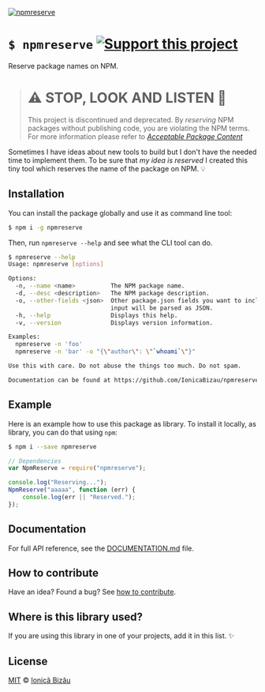 [![npmreserve](http://i.imgur.com/67mKyws.png)](#)

# `$ npmreserve` [![Support this project][donate-now]][paypal-donations]

Reserve package names on NPM.

> # :warning: STOP, LOOK AND LISTEN :construction:
> This project is discontinued and deprecated. By *reserving* NPM packages
> without publishing code, you are violating the NPM terms. For more information
> please refer to [*Acceptable Package Content*](https://docs.npmjs.com/policies/conduct#acceptable-package-content)

Sometimes I have ideas about new tools to build but I don't have the needed
time to implement them. To be sure that *my idea is reserved* I created this
tiny tool which reserves the name of the package on NPM. :bulb:

## Installation

You can install the package globally and use it as command line tool:

```sh
$ npm i -g npmreserve
```

Then, run `npmreserve --help` and see what the CLI tool can do.

```sh
$ npmreserve --help
Usage: npmreserve [options]

Options:
  -n, --name <name>          The NPM package name.                             
  -d, --desc <description>   The NPM package description.                      
  -o, --other-fields <json>  Other package.json fields you want to include. The
                             input will be parsed as JSON.                     
  -h, --help                 Displays this help.                               
  -v, --version              Displays version information.                     

Examples:
  npmreserve -n 'foo'
  npmreserve -n 'bar' -o "{\"author\": \"`whoami`\"}"

Use this with care. Do not abuse the things too much. Do not spam.

Documentation can be found at https://github.com/IonicaBizau/npmreserve
```

## Example

Here is an example how to use this package as library. To install it locally, as library, you can do that using `npm`:

```sh
$ npm i --save npmreserve
```

```js
// Dependencies
var NpmReserve = require("npmreserve");

console.log("Reserving...");
NpmReserve("aaaaa", function (err) {
    console.log(err || "Reserved.");
});
```

## Documentation

For full API reference, see the [DOCUMENTATION.md][docs] file.

## How to contribute
Have an idea? Found a bug? See [how to contribute][contributing].

## Where is this library used?
If you are using this library in one of your projects, add it in this list. :sparkles:

## License

[MIT][license] © [Ionică Bizău][website]

[paypal-donations]: https://www.paypal.com/cgi-bin/webscr?cmd=_s-xclick&hosted_button_id=RVXDDLKKLQRJW
[donate-now]: http://i.imgur.com/6cMbHOC.png

[license]: http://showalicense.com/?fullname=Ionic%C4%83%20Biz%C4%83u%20%3Cbizauionica%40gmail.com%3E%20(http%3A%2F%2Fionicabizau.net)&year=2015#license-mit
[website]: http://ionicabizau.net
[contributing]: /CONTRIBUTING.md
[docs]: /DOCUMENTATION.md